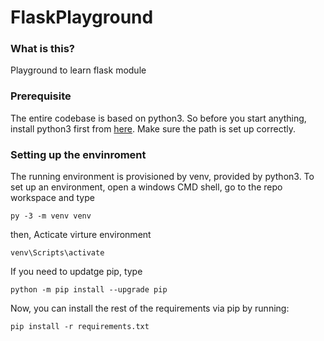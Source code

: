 # FlaskPlayground

### What is this?
Playground to learn flask module

### Prerequisite
The entire codebase is based on python3. So before you start anything, install python3 first from [here](https://www.python.org/ftp/python/3.7.3/python-3.7.3-amd64.exe). Make sure the path is set up correctly.

### Setting up the envinroment
The running environment is provisioned by venv, provided by python3. To set up an environment, open a windows CMD shell, go to the repo workspace and type
```
py -3 -m venv venv
```
then, Acticate virture environment
```
venv\Scripts\activate
```
If you need to updatge pip, type
```
python -m pip install --upgrade pip
```

Now, you can install the rest of the requirements via pip by running:
```
pip install -r requirements.txt
```

